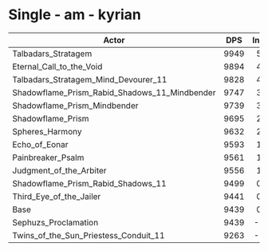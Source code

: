 # Single - am - kyrian
| Actor | DPS | Increase |
|---|:---:|:---:|
|Talbadars_Stratagem|9949|5.40%|
|Eternal_Call_to_the_Void|9894|4.81%|
|Talbadars_Stratagem_Mind_Devourer_11|9828|4.12%|
|Shadowflame_Prism_Rabid_Shadows_11_Mindbender|9747|3.26%|
|Shadowflame_Prism_Mindbender|9739|3.17%|
|Shadowflame_Prism|9695|2.71%|
|Spheres_Harmony|9632|2.04%|
|Echo_of_Eonar|9593|1.63%|
|Painbreaker_Psalm|9561|1.29%|
|Judgment_of_the_Arbiter|9556|1.24%|
|Shadowflame_Prism_Rabid_Shadows_11|9499|0.64%|
|Third_Eye_of_the_Jailer|9441|0.02%|
|Base|9439|0.00%|
|Sephuzs_Proclamation|9439|-0.01%|
|Twins_of_the_Sun_Priestess_Conduit_11|9263|-1.86%|
